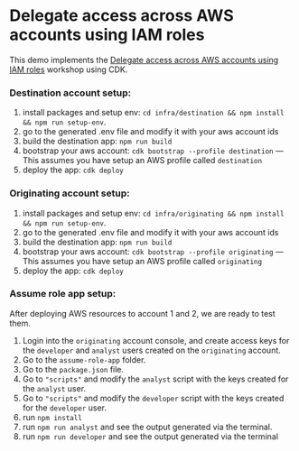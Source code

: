 # Delegate access across AWS accounts using IAM roles 

This demo implements the [Delegate access across AWS accounts using IAM roles](https://docs.aws.amazon.com/IAM/latest/UserGuide/tutorial_cross-account-with-roles.html) workshop using CDK.

### Destination account setup:

1. install packages and setup env: `cd infra/destination && npm install && npm run setup-env`.
2. go to the generated .env file and modify it with your aws account ids
3. build the destination app: `npm run build` 
4. bootstrap your aws account: `cdk bootstrap --profile destination` — This assumes you have setup an AWS profile called `destination`
5. deploy the app: `cdk deploy`


### Originating account setup:

1. install packages and setup env: `cd infra/originating && npm install && npm run setup-env`.
2. go to the generated .env file and modify it with your aws account ids
3. build the destination app: `npm run build`
4. bootstrap your aws account: `cdk bootstrap --profile originating` — This assumes you have setup an AWS profile called `originating`
5. deploy the app: `cdk deploy`

### Assume role app setup:

After deploying AWS resources to account 1 and 2, we are ready to test them.

1. Login into the `originating` account console, and create access keys for the `developer` and `analyst` users created on the `originating` account. 
2. Go to the `assume-role-app` folder.
3. Go to the `package.json` file.
4. Go to `"scripts"` and modify the `analyst` script with the keys created for the `analyst` user.
5. Go to `"scripts"` and modify the `developer` script with the keys created for the `developer` user.
6. run `npm install`
7. run `npm run analyst` and see the output generated via the terminal.
8. run `npm run developer` and see the output generated via the terminal